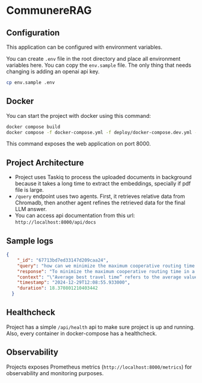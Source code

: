 # CommunereRAG

## Configuration

This application can be configured with environment variables.

You can create `.env` file in the root directory and place all
environment variables here. You can copy the `env.sample` file.
The only thing that needs changing is adding an openai api key. 
```bash
cp env.sample .env
```
## Docker

You can start the project with docker using this command:

```bash
docker compose build
docker compose -f docker-compose.yml -f deploy/docker-compose.dev.yml --project-directory . up -d
```

This command exposes the web application on port 8000.



## Project Architecture
- Project uses Taskiq to process the uploaded documents in background because it takes a long time to extract the embeddings, specially if pdf file is large.
- `/query` endpoint uses two agents. First, it retrieves relative data from Chromadb, then another agent refines the retrieved data for the final LLM answer.
- You can access api documentation from this url: `http://localhost:8000/api/docs`


## Sample logs
```json
{
    "_id": "67713bd7ed33147d209caa24",
    "query": "how can we minimize the maximum cooperative routing time in a truck-drone delivery scenario?",
    "response": "To minimize the maximum cooperative routing time in a truck-drone delivery scenario, several aspects can be optimized based on drone speed and endurance:\n\n1. **Drone Speed vs. Endurance**: Increasing drone speed (while reducing its endurance) can significantly reduce the travel time. This means drones can complete deliveries faster and reduce waiting times for trucks. For instance, increasing drone speed from 0.3 km/min to 1.8 km/min resulted in a reduction of travel time by around 32-33 minutes.\n\n2. **Balance Between Drone Capacity and Endurance**: As drone capacity decreases (meaning drones can carry fewer items but may have longer endurance), the best travel time improves. However, fulfillment rates may suffer, meaning fewer deliveries per trip. Therefore, it's important to find a balance that allows for both optimal travel time and a desirable fulfillment rate.\n\n3. **Optimize for High-Speed Drones**: While optimizing drone speed is effective, it's worth noting that fulfillment rates are not highly sensitive to changes in drone speed and endurance. Therefore, using high-speed drones can be beneficial to saving travel time without drastically affecting delivery capacity.\n\nBy focusing on these elements, the delivery system can lower the maximum cooperative routing time, enhancing the efficiency of the truck-drone delivery model.",
    "context": "\"Average best travel time” refers to the average value of the best travel time objective value obtained for each run. As the drone capacity decreases (drone endurance increases), the “Best fulfillment rate” and the “Average best fulfillment rate” both show a downward trend. For example, when the capacity dropped from 80 to 13 boxes (the endurance increased from 8 to 68 min), the “Best fulfillment rate” and the “Average best fulfillment rate” dropped by 107.39% and 90.19%, respectively.\n\nWhen the drone endurance increases (drone capacity decreases), the “Best travel time” and the “Average best travel time” also both show a downward trend. For example, when the endurance rises from 8 to 68 min (the capacity dropped from 80 to 13 boxes), the “Best travel time” and the “Average best travel time” dropped by 37.36 min and 45.68 min, respectively. Although the four items show a downward trend when the ratio of capacity and endurance drops, the two items on travel time objective are getting better, and the two items on fulfillment rate objective are getting worse. Compared with the improvement rate of the related “travel time” items, the related “fulfillment rate” items have a greater degree of deterioration. For example, when the capacity drops from 80 to 13 (endurance increases from 8 to 68 min), the drop rates of “Best fulfillment rate” and “Average best fulfillment rate” are 83.44% and 80.89%, while the improvement rates of “Best travel time” and “Average best travel time” are 14.91% and 16.32%, respectively. Therefore, we can see that when the drone capacity becomes smaller (the endurance becomes larger), the change in the fulfillment rate objective is more sensitive than the change in the travel time objective. In addition, it can be concluded that a larger capacity drone is beneficial to increase the fulfillment rate, but at the same time, it will also increase the travel time.\n\nDrone speed versus endurance: For the battery-powered drone, its speed would affect its endurance. We designed 6 speed/endurance combinations which are based on a fixed flight distance to analyze the impact of the trade-off between the drone endurance and capacity on the efficiencies of the truck-drone delivery model. The experiment results show the variation of the best value and average value of two objectives. The horizontal axis represents different speed and endurance combinations, and the two vertical axes represent travel time and fulfillment rate, respectively. As the speed increases (endurance decreases), the “Best travel time” and the “Average best travel time” show a significant downward trend. For example, when the speed increased from 0.3 km/minute to 1.8 km/minute (the endurance dropped from 60 to 10 min), the “Best travel time” and the “Average best travel time” dropped by 33 min and 32.85 min, respectively. A shorter delivery time of drone means a shorter waiting time for the truck, which is beneficial to shorten the travel time of truck-drone collaborative delivery. On the other hand, when the speed increases (endurance decreases), the “Best fulfillment rate” remained unchanged at 109.84% and the “Average best fulfillment rate” also stabilized at around 100% without significant changes. Therefore, the fulfillment rate objective is not sensitive to drone speed (endurance) changes. It can be concluded that the high-speed drone is beneficial to save the travel time of truck-drone delivery model.",
    "timestamp": "2024-12-29T12:08:55.933000",
    "duration": 18.370801210403442
  }
```

## Healthcheck
Project has a simple `/api/health` api to make sure project is up and running.
Also, every container in docker-compose has a healthcheck.

## Observability
Projects exposes Prometheus metrics (`http://localhost:8000/metrics`) for observability and monitoring purposes.

